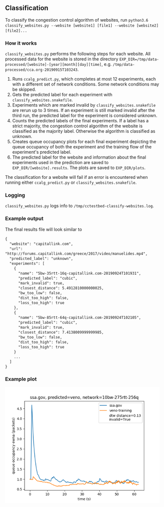 ## Classification

To classify the congestion control algorithm of websites, run `python3.6 classify_websites.py --website [website1] [file1] --website [website2] [file2]...`

### How it works
`classify_websites.py` performs the following steps for each website. All processed data for the website is stored in the directory `EXP_DIR=/tmp/data-processed/[website]-[year][month][day][time]`, e.g. `/tmp/data-processed/cca.org-20190915T103243`.
1. Runs `ccalg_predict.py`, which completes at most 12 experiments, each with a different set of network conditions. Some network conditions may be skipped.
2. Gets the predicted label for each experiment with `classify_websites.snakefile`.
3. Experiments which are marked invalid by `classify_websites.snakefile` are rerun up to 3 times. If an experiment is still marked invalid after the third run, the predicted label for the experiment is considered unknown.
4. Counts the predicted labels of the final experiments. If a label has a strict majority, the congestion control algorithm of the website is classified as the majority label. Otherwise the algorithm is classified as unknown.
5. Creates queue occupancy plots for each final experiment depicting the queue occupancy of both the experiment and the training flow of the experiment's predicted label.
6. The predicted label for the website and information about the final experiments used in the prediction are saved to `EXP_DIR/[website].results`. The plots are saved to `EXP_DIR/plots`.

The classification for a website will fail if an error is encountered when running either `ccalg_predict.py` or `classify_websites.snakefile`.

### Logging
`classify_websites.py` logs info to `/tmp/cctestbed-classify-websites.log`.

### Example output
The final results file will look similar to
```
{
  "website": "capitallink.com",
  "url": "http://forums.capitallink.com/greece/2017/video/manuelides.mp4",
  "predicted_label": "unknown",
  "experiments": [
    {
      "name": "5bw-35rtt-16q-capitallink.com-20190924T101931",
      "predicted_label": "cubic",
      "mark_invalid": true,
      "closest_distance": 5.4912810000000025,
      "bw_too_low": false,
      "dist_too_high": false,
      "loss_too_high": true
    },
    {
      "name": "5bw-85rtt-64q-capitallink.com-20190924T102105",
      "predicted_label": "cubic",
      "mark_invalid": true,
      "closest_distance": 7.4138009999999985,
      "bw_too_low": false,
      "dist_too_high": false,
      "loss_too_high": true
    }
    ...
  ]
}
```

### Example plot
![Queue occupancy plot](example_queue_plot.png?raw=true "Example queue occupancy plot")

